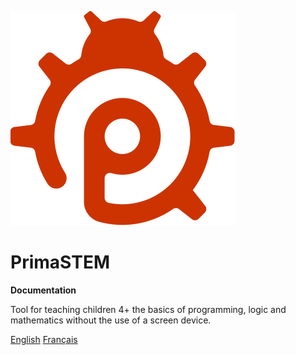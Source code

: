 ![logo](images/icon.svg)

# **PrimaSTEM**

**Documentation**

Tool for teaching children 4+ the basics of programming, logic and mathematics without  the use of a screen device.

[English](/en/README)
[Français](/README)

